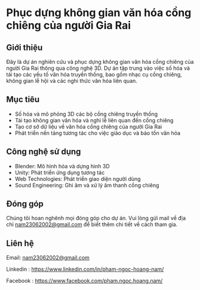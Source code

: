 # Phục dựng không gian văn hóa cồng chiêng của người Gia Rai

## Giới thiệu
Đây là dự án nghiên cứu và phục dựng không gian văn hóa cồng chiêng của người Gia Rai thông qua công nghệ 3D. Dự án tập trung vào việc số hóa và tái tạo các yếu tố văn hóa truyền thống, bao gồm nhạc cụ cồng chiêng, không gian lễ hội và các nghi thức văn hóa liên quan.

## Mục tiêu
- Số hóa và mô phỏng 3D các bộ cồng chiêng truyền thống
- Tái tạo không gian văn hóa và nghi lễ liên quan đến cồng chiêng
- Tạo cơ sở dữ liệu về văn hóa cồng chiêng của người Gia Rai
- Phát triển nền tảng tương tác cho việc giáo dục và bảo tồn văn hóa

## Công nghệ sử dụng
- Blender: Mô hình hóa và dựng hình 3D
- Unity: Phát triển ứng dụng tương tác
- Web Technologies: Phát triển giao diện người dùng
- Sound Engineering: Ghi âm và xử lý âm thanh cồng chiêng

## Đóng góp
Chúng tôi hoan nghênh mọi đóng góp cho dự án. Vui lòng gửi mail về địa chỉ nam23062002@gmail.com để biết thêm chi tiết về cách tham gia.

## Liên hệ
Email: nam23062002@gmail.com 

Linkedin : https://www.linkedin.com/in/pham-ngoc-hoang-nam/

Facebook : https://www.facebook.com/pham.ngoc.hoang.nam/
